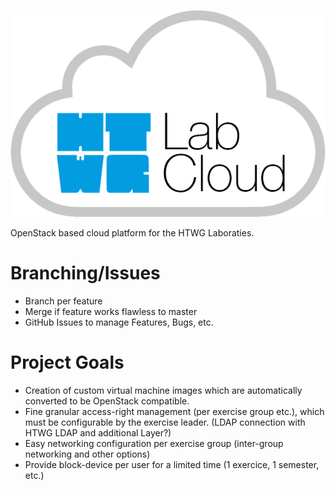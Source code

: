![HTWG Lab Cloud](resources/logo.png?raw=true)

OpenStack based cloud platform for the HTWG Laboraties.

# Branching/Issues

- Branch per feature
- Merge if feature works flawless to master
- GitHub Issues to manage Features, Bugs, etc.

# Project Goals

- Creation of custom virtual machine images which are automatically converted to be OpenStack compatible.
- Fine granular access-right management (per exercise group etc.), which must be configurable by the exercise leader. (LDAP connection with HTWG LDAP and additional Layer?)
- Easy networking configuration per exercise group (inter-group networking and other options)
- Provide block-device per user for a limited time (1 exercice, 1 semester, etc.)

